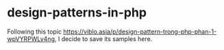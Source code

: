 # design-patterns-in-php

Following this topic https://viblo.asia/p/design-pattern-trong-php-phan-1-wpVYRPWLv4ng, I decide to save its samples here.
